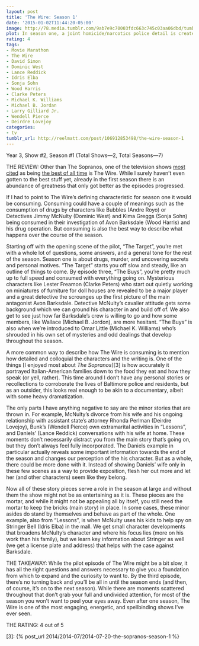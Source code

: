 ```yaml
---
layout: post
title: 'The Wire: Season 1'
date: '2015-01-02T11:44:20-05:00'
image: http://78.media.tumblr.com/9ab7e9c70003fdc663c745c03aa06dbd/tumblr_inline_nhil2rYYtT1r46ger.jpg
plot: In season one, a joint homicide/narcotics police detail is created to investigate a drug-dealing operation in the city of Baltimore.
rating: 4
tags:
- Movie Marathon
- The Wire
- David Simon
- Dominic West
- Lance Reddick
- Idris Elba
- Sonja Sohn
- Wood Harris
- Clarke Peters
- Michael K. Williams
- Michael B. Jordan
- Larry Gilliard Jr.
- Wendell Pierce
- Deirdre Lovejoy
categories:
- tv
tumblr_url: http://reelmatt.com/post/106912853498/the-wire-season-1
---
```


Year 3, Show #2, Season #1 (Total Shows—2, Total Seasons—7)

THE REVIEW: Other than The Sopranos, one of the television shows [most cited][1] as being [the best of all time][2] is The Wire. While I surely haven’t even gotten to the best stuff yet, already in the first season there is an abundance of greatness that only got better as the episodes progressed.

If I had to point to The Wire’s defining characteristic for season one it would be consuming. Consuming could have a couple of meanings such as the consumption of drugs by characters like Bubbles (Andre Royo) or Detectives Jimmy McNulty (Dominic West) and Kima Greggs (Sonja Sohn) being consumed in their investigation of Avon Barksdale (Wood Harris) and his drug operation. But consuming is also the best way to describe what happens over the course of the season.

Starting off with the opening scene of the pilot, “The Target”, you’re met with a whole lot of questions, some answers, and a general tone for the rest of the season. Season one is about drugs, murder, and uncovering secrets and personal motives. “The Target” starts you off slow and steady, like an outline of things to come. By episode three, “The Buys”, you’re pretty much up to full speed and consumed with everything going on. Mysterious characters like Lester Freamon (Clarke Peters) who start out quietly working on miniatures of furniture for doll houses are revealed to be a major player and a great detective the scrounges up the first picture of the main antagonist Avon Barksdale. Detective McNulty’s cavalier attitude gets some background which we can ground his character in and build off of. We also get to see just how far Barksdale’s crew is willing to go and how some members, like Wallace (Michael B. Jordon), are more hesitant. “The Buys” is also when we’re introduced to Omar Little (Michael K. Williams) who’s shrouded in his own set of mysteries and odd dealings that develop throughout the season.

A more common way to describe how The Wire is consuming is to mention how detailed and colloquial the characters and the writing is. One of the things [I enjoyed most about *The Sopranos*][3] is how accurately it portrayed Italian-American families down to the food they eat and how they speak (or yell, rather). This time around I don’t have any personal stories or recollections to corroborate the lives of Baltimore police and residents, but as an outsider, this looks real enough to be akin to a documentary, albeit with some heavy dramatization.

The only parts I have anything negative to say are the minor stories that are thrown in. For example, McNulty’s divorce from his wife and his ongoing relationship with assistant state’s attorney Rhonda Perlman (Deirdre Lovejoy), Bunk’s (Wendell Pierce) own extramarital activities in “Lessons”, and Daniels’ (Lance Reddick) conversations with his wife at home. These moments don’t necessarily distract you from the main story that’s going on, but they don’t always feel fully incorporated. The Daniels example in particular actually reveals some important information towards the end of the season and changes our perception of the his character. But as a whole, there could be more done with it. Instead of showing Daniels’ wife only in these few scenes as a way to provide exposition, flesh her out more and let her (and other characters) seem like they belong.

Now all of these story pieces serve a role in the season at large and without them the show might not be as entertaining as it is. These pieces are the mortar, and while it might not be appealing all by itself, you still need the mortar to keep the bricks (main story) in place. In some cases, these minor asides do stand by themselves and behave as part of the whole. One example, also from “Lessons”, is when McNulty uses his kids to help spy on Stringer Bell (Idris Elba) in the mall. We get small character developments that broadens McNulty’s character and where his focus lies (more on his work than his family), but we learn key information about Stringer as well (we get a license plate and address) that helps with the case against Barksdale.

THE TAKEAWAY: While the pilot episode of The Wire might be a bit slow, it has all the right questions and answers necessary to give you a foundation from which to expand and the curiosity to want to. By the third episode, there’s no turning back and you’ll be all in until the season ends (and then, of course, it’s on to the next season). While there are moments scattered throughout that don’t grab your full and undivided attention, for most of the season you won’t want to peel your eyes away. Even after one season, The Wire is one of the most engaging, energetic, and spellbinding shows I’ve ever seen.

THE RATING: 4 out of 5

[1]: http://www.slate.com/articles/news_and_politics/the_big_idea/2006/09/the_wire_on_fire.html
[2]: https://www.telegraph.co.uk/news/uknews/5095500/The-Wire-arguably-the-greatest-television-programme-ever-made.html
[3]: {% post_url 2014/2014-07/2014-07-20-the-sopranos-season-1 %}